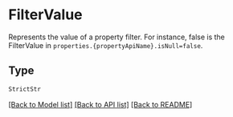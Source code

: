 # FilterValue

Represents the value of a property filter. For instance, false is the FilterValue in
`properties.{propertyApiName}.isNull=false`.


## Type
```python
StrictStr
```


[[Back to Model list]](../../README.md#models-v1-link) [[Back to API list]](../../README.md#documentation-for-api-endpoints) [[Back to README]](../../README.md)

